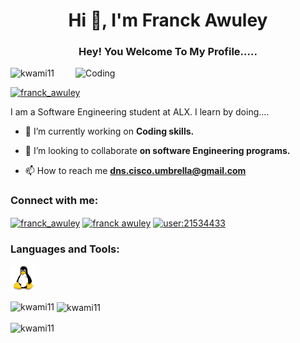 <h1 align="center">Hi 👋, I'm Franck Awuley</h1>
<h3 align="center">Hey! You Welcome To My Profile.....</h3>
<img align="right" alt="Coding" width="400" src="https://cdn.dribbble.com/users/1162077/screenshots/3848914/programmer.gif">

<p align="left"> <img src="https://komarev.com/ghpvc/?username=kwami11&label=Profile%20views&color=0e75b6&style=flat" alt="kwami11" /> </p>

<p align="left"> <a href="https://twitter.com/franck_awuley" target="blank"><img src="https://img.shields.io/twitter/follow/franck_awuley?logo=twitter&style=for-the-badge" alt="franck_awuley" /></a> </p>
I am a Software Engineering student at ALX. I learn by doing....

- 🔭 I’m currently working on **Coding skills.**

- 👯 I’m looking to collaborate **on software Engineering programs.**

- 📫 How to reach me **dns.cisco.umbrella@gmail.com**

<h3 align="left">Connect with me:</h3>
<p align="left">
<a href="https://twitter.com/franck_awuley" target="blank"><img align="center" src="https://raw.githubusercontent.com/rahuldkjain/github-profile-readme-generator/master/src/images/icons/Social/twitter.svg" alt="franck_awuley" height="30" width="40" /></a>
<a href="https://linkedin.com/in/franck awuley" target="blank"><img align="center" src="https://raw.githubusercontent.com/rahuldkjain/github-profile-readme-generator/master/src/images/icons/Social/linked-in-alt.svg" alt="franck awuley" height="30" width="40" /></a>
<a href="https://stackoverflow.com/users/user:21534433" target="blank"><img align="center" src="https://raw.githubusercontent.com/rahuldkjain/github-profile-readme-generator/master/src/images/icons/Social/stack-overflow.svg" alt="user:21534433" height="30" width="40" /></a>
</p>

<h3 align="left">Languages and Tools:</h3>
<p align="left"> <a href="https://www.linux.org/" target="_blank" rel="noreferrer"> <img src="https://raw.githubusercontent.com/devicons/devicon/master/icons/linux/linux-original.svg" alt="linux" width="40" height="40"/> </a> </p>

<p><img align="left" src="https://github-readme-stats.vercel.app/api/top-langs?username=kwami11&show_icons=true&locale=en&layout=compact" alt="kwami11" /></p>

<p>&nbsp;<img align="center" src="https://github-readme-stats.vercel.app/api?username=kwami11&show_icons=true&locale=en" alt="kwami11" /></p>

<p><img align="center" src="https://github-readme-streak-stats.herokuapp.com/?user=kwami11&" alt="kwami11" /></p>
